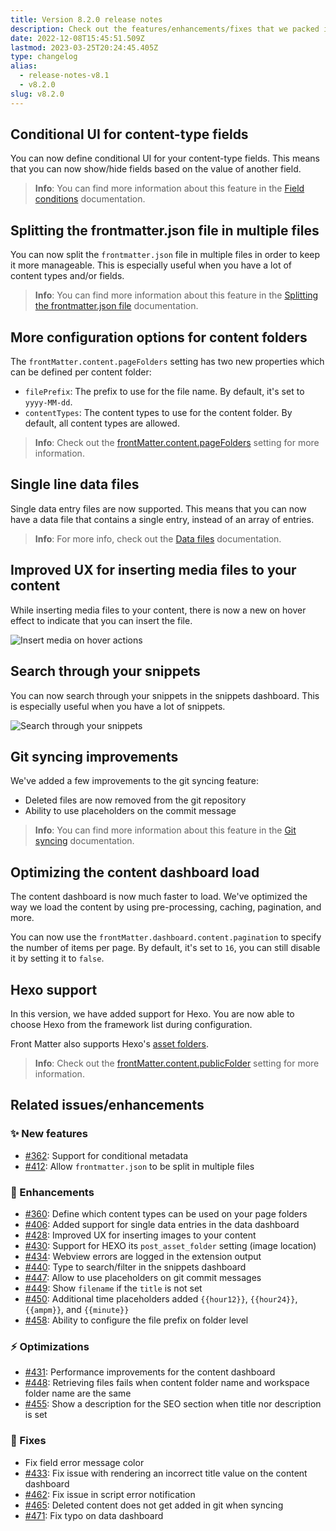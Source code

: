 ```yaml
---
title: Version 8.2.0 release notes
description: Check out the features/enhancements/fixes that we packed in version 8.2.0 of Front Matter.
date: 2022-12-08T15:45:51.509Z
lastmod: 2023-03-25T20:24:45.405Z
type: changelog
alias:
  - release-notes-v8.1
  - v8.2.0
slug: v8.2.0
---
```

<!-- markdownlint-disable MD013 MD041-->
## Conditional UI for content-type fields

You can now define conditional UI for your content-type fields. This means that you can now show/hide fields based on the value of another field.

> **Info**: You can find more information about this feature in the [Field conditions](/docs/content-creation/field-conditions) documentation.

## Splitting the frontmatter.json file in multiple files

You can now split the `frontmatter.json` file in multiple files in order to keep it more manageable. This is especially useful when you have a lot of content types and/or fields.

> **Info**: You can find more information about this feature in the [Splitting the frontmatter.json file](/docs/settings#splitting-your-settings-in-multiple-files) documentation.

## More configuration options for content folders

The `frontMatter.content.pageFolders` setting has two new properties which can be defined per content folder:

- `filePrefix`: The prefix to use for the file name. By default, it's set to `yyyy-MM-dd`.
- `contentTypes`: The content types to use for the content folder. By default, all content types are allowed.

> **Info**: Check out the [frontMatter.content.pageFolders](/docs/settings/overview#frontMatter.content.pagefolders) setting for more information.

## Single line data files

Single data entry files are now supported. This means that you can now have a data file that contains a single entry, instead of an array of entries.

> **Info**: For more info, check out the [Data files](/docs/datafiles-view#creating-a-data-file) documentation.

## Improved UX for inserting media files to your content

While inserting media files to your content, there is now a new on hover effect to indicate that you can insert the file.

![Insert media on hover actions](/releases/v8.2.0/insert-media.png)

## Search through your snippets

You can now search through your snippets in the snippets dashboard. This is especially useful when you have a lot of snippets.

![Search through your snippets](/releases/v8.2.0/search-snippets.png)

## Git syncing improvements

We've added a few improvements to the git syncing feature:

- Deleted files are now removed from the git repository
- Ability to use placeholders on the commit message

> **Info**: You can find more information about this feature in the [Git syncing](/docs/git-integration#change-the-commit-message) documentation.

## Optimizing the content dashboard load

The content dashboard is now much faster to load. We've optimized the way we load the content by using pre-processing, caching, pagination, and more.

You can now use the `frontMatter.dashboard.content.pagination` to specify the number of items per page. By default, it's set to `16`, you can still disable it by setting it to `false`.

## Hexo support

In this version, we have added support for Hexo. You are now able to choose Hexo from the framework list during configuration.

Front Matter also supports Hexo's [asset folders](https://hexo.io/docs/asset-folders).

> **Info**: Check out the [frontMatter.content.publicFolder](/docs/settings/overview#frontmatter.content.publicfolder) setting for more information.

## Related issues/enhancements

### ✨ New features

- [#362](https://github.com/estruyf/vscode-front-matter/issues/362): Support for conditional metadata
- [#412](https://github.com/estruyf/vscode-front-matter/issues/412): Allow `frontmatter.json` to be split in multiple files

### 🎨 Enhancements

- [#360](https://github.com/estruyf/vscode-front-matter/issues/360): Define which content types can be used on your page folders
- [#406](https://github.com/estruyf/vscode-front-matter/issues/406): Added support for single data entries in the data dashboard
- [#428](https://github.com/estruyf/vscode-front-matter/issues/428): Improved UX for inserting images to your content
- [#430](https://github.com/estruyf/vscode-front-matter/issues/430): Support for HEXO its `post_asset_folder` setting (image location)
- [#434](https://github.com/estruyf/vscode-front-matter/issues/434): Webview errors are logged in the extension output
- [#440](https://github.com/estruyf/vscode-front-matter/issues/440): Type to search/filter in the snippets dashboard
- [#447](https://github.com/estruyf/vscode-front-matter/issues/447): Allow to use placeholders on git commit messages
- [#449](https://github.com/estruyf/vscode-front-matter/issues/449): Show `filename` if the `title` is not set
- [#450](https://github.com/estruyf/vscode-front-matter/issues/450): Additional time placeholders added `{{hour12}}`, `{{hour24}}`, `{{ampm}}`, and `{{minute}}`
- [#458](https://github.com/estruyf/vscode-front-matter/issues/458): Ability to configure the file prefix on folder level

### ⚡️ Optimizations

- [#431](https://github.com/estruyf/vscode-front-matter/issues/431): Performance improvements for the content dashboard
- [#448](https://github.com/estruyf/vscode-front-matter/issues/448): Retrieving files fails when content folder name and workspace folder name are the same
- [#455](https://github.com/estruyf/vscode-front-matter/issues/455): Show a description for the SEO section when title nor description is set

### 🐞 Fixes

- Fix field error message color
- [#433](https://github.com/estruyf/vscode-front-matter/issues/433): Fix issue with rendering an incorrect title value on the content dashboard
- [#462](https://github.com/estruyf/vscode-front-matter/issues/462): Fix issue in script error notification
- [#465](https://github.com/estruyf/vscode-front-matter/issues/465): Deleted content does not get added in git when syncing
- [#471](https://github.com/estruyf/vscode-front-matter/issues/471): Fix typo on data dashboard
<!-- markdownlint-enable MD013 MD041-->